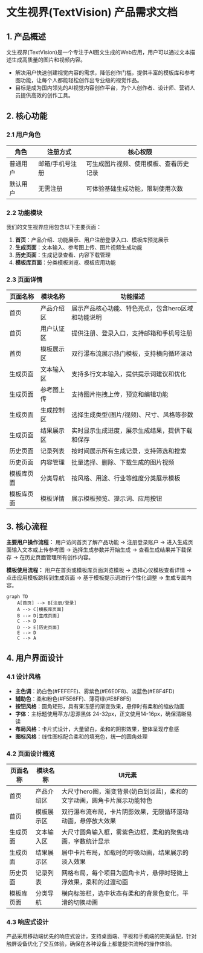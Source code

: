 # 文生视界(TextVision) 产品需求文档

## 1. 产品概述

文生视界(TextVision)是一个专注于AI图文生成的Web应用，用户可以通过文本描述生成高质量的图片和视频内容。
- 解决用户快速创建视觉内容的需求，降低创作门槛，提供丰富的模板库和参考图功能，让每个人都能轻松创作出专业级的视觉作品。
- 目标是成为国内领先的AI视觉内容创作平台，为个人创作者、设计师、营销人员提供高效的创作工具。

## 2. 核心功能

### 2.1 用户角色

| 角色 | 注册方式 | 核心权限 |
|------|----------|----------|
| 普通用户 | 邮箱/手机号注册 | 可生成图片视频、使用模板、查看历史记录 |
| 默认用户 | 无需注册 | 可体验基础生成功能，限制使用次数 |

### 2.2 功能模块

我们的文生视界应用包含以下主要页面：
1. **首页**：产品介绍、功能展示、用户注册登录入口、模板库预览展示
2. **生成页面**：文本输入、参考图上传、图片视频生成功能
3. **历史页面**：生成记录查看、内容下载管理
4. **模板库页面**：分类模板浏览、模板应用功能

### 2.3 页面详情

| 页面名称 | 模块名称 | 功能描述 |
|----------|----------|----------|
| 首页 | 产品介绍区 | 展示产品核心功能、特色亮点，包含hero区域和功能说明 |
| 首页 | 用户认证区 | 提供注册、登录入口，支持邮箱和手机号注册 |
| 首页 | 模板展示区 | 双行瀑布流展示热门模板，支持横向循环滚动 |
| 生成页面 | 文本输入区 | 支持多行文本输入，提供提示词建议和优化 |
| 生成页面 | 参考图上传 | 支持图片拖拽上传，预览和编辑功能 |
| 生成页面 | 生成控制区 | 选择生成类型(图片/视频)、尺寸、风格等参数 |
| 生成页面 | 结果展示区 | 实时显示生成进度，展示生成结果，提供下载和保存 |
| 历史页面 | 记录列表 | 按时间展示所有生成记录，支持筛选和搜索 |
| 历史页面 | 内容管理 | 批量选择、删除、下载生成的图片视频 |
| 模板库页面 | 分类导航 | 按风格、用途、行业等维度分类展示模板 |
| 模板库页面 | 模板详情 | 展示模板预览、提示词、应用按钮 |

## 3. 核心流程

**主要用户操作流程：**
用户访问首页了解产品功能 → 注册登录账户 → 进入生成页面输入文本或上传参考图 → 选择生成参数并开始生成 → 查看生成结果并下载保存 → 在历史页面管理所有创作内容。

**模板使用流程：**
用户在首页或模板库页面浏览模板 → 选择心仪模板查看详情 → 点击应用模板跳转到生成页面 → 基于模板提示词进行个性化调整 → 生成专属内容。

```mermaid
graph TD
    A[首页] --> B[注册/登录]
    A --> C[模板库页面]
    B --> D[生成页面]
    C --> D
    D --> E[历史页面]
    E --> D
    C --> A
```

## 4. 用户界面设计

### 4.1 设计风格

- **主色调**：奶白色(#FEFEFE)、雾紫色(#E6E0F8)、淡蓝色(#E8F4FD)
- **辅助色**：柔和粉色(#F5E6FF)、薄荷绿(#E8F8F5)
- **按钮风格**：圆角矩形，具有果冻感的渐变效果，悬停时有柔和的缩放动画
- **字体**：主标题使用苹方/思源黑体 24-32px，正文使用14-16px，确保清晰易读
- **布局风格**：卡片式设计，大量留白，柔和的阴影效果，整体呈现疗愈感
- **图标风格**：线性图标配合柔和的填充色，统一的圆角处理

### 4.2 页面设计概览

| 页面名称 | 模块名称 | UI元素 |
|----------|----------|--------|
| 首页 | 产品介绍区 | 大尺寸hero图，渐变背景(奶白到淡蓝)，柔和的文字动画，圆角卡片展示功能特色 |
| 首页 | 模板展示区 | 双行瀑布流布局，卡片阴影效果，无限循环滚动动画，悬停放大效果 |
| 生成页面 | 文本输入区 | 大尺寸圆角输入框，雾紫色边框，柔和的聚焦动画，字数统计显示 |
| 生成页面 | 结果展示区 | 居中卡片布局，加载时的呼吸动画，结果展示的淡入效果 |
| 历史页面 | 记录列表 | 网格布局，每个项目为圆角卡片，悬停时轻微上浮效果，柔和的过渡动画 |
| 模板库页面 | 分类导航 | 横向标签栏，选中状态有柔和的背景色变化，平滑的切换动画 |

### 4.3 响应式设计

产品采用移动端优先的响应式设计，支持桌面端、平板和手机端的完美适配，针对触屏设备优化了交互体验，确保在各种设备上都能提供流畅的操作体验。